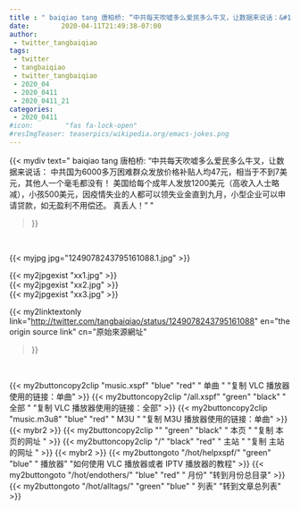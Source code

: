 ```yaml
---
title : " baiqiao tang 唐柏桥: “中共每天吹嘘多么爱民多么牛叉，让数据来说话：&#10;中共国为6000多万困难群众发放价格补贴人均47元，相当于不到7美元，其他人一个毫毛都没有！&#10;美国给每个成年人发放1200美元（高收入人士略减），小孩500美元，因疫情失业的人都可以领失业金直到九月，小型企业可以申请贷款，如无盈利不用偿还。&#10;真丢人！”  "
date:        2020-04-11T21:49:38-07:00
author:
 - twitter_tangbaiqiao
tags:
 - twitter
 - tangbaiqiao
 - twitter_tangbaiqiao
 - 2020_04
 - 2020_0411
 - 2020_0411_21
categories:
 - 2020_0411
#icon:        "fas fa-lock-open"
#resImgTeaser: teaserpics/wikipedia.org/emacs-jokes.png
---
```


{{< mydiv text=" baiqiao tang 唐柏桥: “中共每天吹嘘多么爱民多么牛叉，让数据来说话：&#10;中共国为6000多万困难群众发放价格补贴人均47元，相当于不到7美元，其他人一个毫毛都没有！&#10;美国给每个成年人发放1200美元（高收入人士略减），小孩500美元，因疫情失业的人都可以领失业金直到九月，小型企业可以申请贷款，如无盈利不用偿还。&#10;真丢人！”  "
>}}
<br>


 {{< myjpg jpg="1249078243795161088.1.jpg" >}}<br> 

{{< my2jpgexist "xx1.jpg" >}}<br>
{{< my2jpgexist "xx2.jpg" >}}<br>
{{< my2jpgexist "xx3.jpg" >}}<br>


{{< my2linktextonly link="http://twitter.com/tangbaiqiao/status/1249078243795161088"
en="the origin source link" cn="原始來源網址"
>}}


<br>

{{< my2buttoncopy2clip "music.xspf"        "blue"   "red"    " 单曲 "  "复制 VLC 播放器使用的链接：单曲" >}} {{< my2buttoncopy2clip "/all.xspf"         "green"  "black"  " 全部 "  "复制 VLC 播放器使用的链接：全部" >}} {{< my2buttoncopy2clip "music.m3u8"        "blue"   "red"    " M3U  "    "复制 M3U 播放器使用的链接：单曲" >}} {{< mybr2 >}} {{< my2buttoncopy2clip ""                  "green"  "black"  " 本页 "    "复制 本页的网址 " >}} {{< my2buttoncopy2clip "/"                 "black"  "red"    " 主站 "    "复制 主站的网址 " >}} {{< mybr2 >}} {{< my2buttongoto      "/hot/helpxspf/"    "green"  "blue"   " 播放器" "如何使用 VLC 播放器或者 IPTV 播放器的教程" >}} {{< my2buttongoto      "/hot/endothers/"   "blue"   "red"    " 月份"   "转到月份总目录" >}} {{< my2buttongoto      "/hot/alltags/"     "green"  "blue"   " 列表"   "转到文章总列表" >}} 
